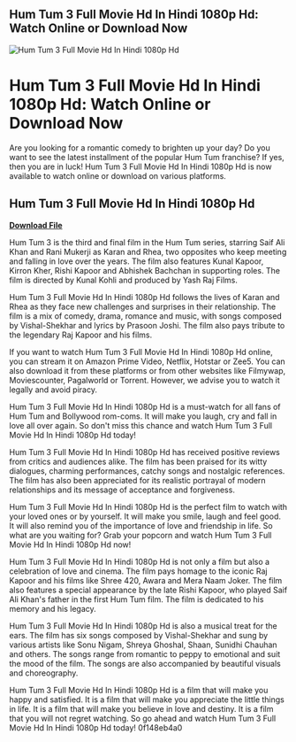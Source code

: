 ## Hum Tum 3 Full Movie Hd In Hindi 1080p Hd: Watch Online or Download Now

 
![Hum Tum 3 Full Movie Hd In Hindi 1080p Hd](https://encrypted-tbn2.gstatic.com/images?q=tbn:ANd9GcSnmJ4xp-zMkiOI0K0EkfoyHNpFMqkE3lX1VAdi_Ke0RoQ6b8Na4jcR-AGC)

 
# Hum Tum 3 Full Movie Hd In Hindi 1080p Hd: Watch Online or Download Now
 
Are you looking for a romantic comedy to brighten up your day? Do you want to see the latest installment of the popular Hum Tum franchise? If yes, then you are in luck! Hum Tum 3 Full Movie Hd In Hindi 1080p Hd is now available to watch online or download on various platforms.
 
## Hum Tum 3 Full Movie Hd In Hindi 1080p Hd


[**Download File**](https://www.google.com/url?q=https%3A%2F%2Fshoxet.com%2F2tL23r&sa=D&sntz=1&usg=AOvVaw3LBXndVn-e1ImtqIKolgyb)

 
Hum Tum 3 is the third and final film in the Hum Tum series, starring Saif Ali Khan and Rani Mukerji as Karan and Rhea, two opposites who keep meeting and falling in love over the years. The film also features Kunal Kapoor, Kirron Kher, Rishi Kapoor and Abhishek Bachchan in supporting roles. The film is directed by Kunal Kohli and produced by Yash Raj Films.
 
Hum Tum 3 Full Movie Hd In Hindi 1080p Hd follows the lives of Karan and Rhea as they face new challenges and surprises in their relationship. The film is a mix of comedy, drama, romance and music, with songs composed by Vishal-Shekhar and lyrics by Prasoon Joshi. The film also pays tribute to the legendary Raj Kapoor and his films.
 
If you want to watch Hum Tum 3 Full Movie Hd In Hindi 1080p Hd online, you can stream it on Amazon Prime Video, Netflix, Hotstar or Zee5. You can also download it from these platforms or from other websites like Filmywap, Moviescounter, Pagalworld or Torrent. However, we advise you to watch it legally and avoid piracy.
 
Hum Tum 3 Full Movie Hd In Hindi 1080p Hd is a must-watch for all fans of Hum Tum and Bollywood rom-coms. It will make you laugh, cry and fall in love all over again. So don't miss this chance and watch Hum Tum 3 Full Movie Hd In Hindi 1080p Hd today!
  
Hum Tum 3 Full Movie Hd In Hindi 1080p Hd has received positive reviews from critics and audiences alike. The film has been praised for its witty dialogues, charming performances, catchy songs and nostalgic references. The film has also been appreciated for its realistic portrayal of modern relationships and its message of acceptance and forgiveness.
 
Hum Tum 3 Full Movie Hd In Hindi 1080p Hd is the perfect film to watch with your loved ones or by yourself. It will make you smile, laugh and feel good. It will also remind you of the importance of love and friendship in life. So what are you waiting for? Grab your popcorn and watch Hum Tum 3 Full Movie Hd In Hindi 1080p Hd now!
  
Hum Tum 3 Full Movie Hd In Hindi 1080p Hd is not only a film but also a celebration of love and cinema. The film pays homage to the iconic Raj Kapoor and his films like Shree 420, Awara and Mera Naam Joker. The film also features a special appearance by the late Rishi Kapoor, who played Saif Ali Khan's father in the first Hum Tum film. The film is dedicated to his memory and his legacy.
 
Hum Tum 3 Full Movie Hd In Hindi 1080p Hd is also a musical treat for the ears. The film has six songs composed by Vishal-Shekhar and sung by various artists like Sonu Nigam, Shreya Ghoshal, Shaan, Sunidhi Chauhan and others. The songs range from romantic to peppy to emotional and suit the mood of the film. The songs are also accompanied by beautiful visuals and choreography.
 
Hum Tum 3 Full Movie Hd In Hindi 1080p Hd is a film that will make you happy and satisfied. It is a film that will make you appreciate the little things in life. It is a film that will make you believe in love and destiny. It is a film that you will not regret watching. So go ahead and watch Hum Tum 3 Full Movie Hd In Hindi 1080p Hd today!
 0f148eb4a0
